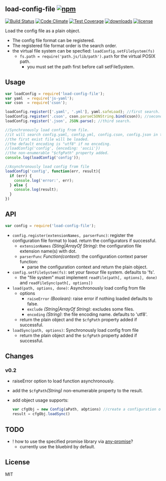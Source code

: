 ## load-config-file [![npm](https://img.shields.io/npm/v/load-config-file.svg)](https://npmjs.org/package/load-config-file)

[![Build Status](https://img.shields.io/travis/snowyu/load-config-file.js/master.svg)](http://travis-ci.org/snowyu/load-config-file.js)
[![Code Climate](https://codeclimate.com/github/snowyu/load-config-file.js/badges/gpa.svg)](https://codeclimate.com/github/snowyu/load-config-file.js)
[![Test Coverage](https://codeclimate.com/github/snowyu/load-config-file.js/badges/coverage.svg)](https://codeclimate.com/github/snowyu/load-config-file.js/coverage)
[![downloads](https://img.shields.io/npm/dm/load-config-file.svg)](https://npmjs.org/package/load-config-file)
[![license](https://img.shields.io/npm/l/load-config-file.svg)](https://npmjs.org/package/load-config-file)

Load the config file as a plain object.

* The config file format can be registered.
* The registered file format order is the search order.
* the virtual file system can be specfied: `loadConfig.setFileSystem(fs)`
  * `fs.path = require('path.js/lib/path').path` for the  virtual POSIX path.
    * you must set the path first before call setFileSystem.

## Usage

```js
var loadConfig = require('load-config-file');
var yaml  = require('js-yaml');
var cson  = require('cson');

loadConfig.register(['.yaml', '.yml'], yaml.safeLoad); //first search.
loadConfig.register('.cson', cson.parseCSONString.bind(cson)); //second search
loadConfig.register('.json', JSON.parse); //third search.

//Synchronously load config from file.
//it will search config.yaml, config.yml, config.cson, config.json in the current folder.
//the first exist file will be loaded.
//the default encoding is "utf8" if no encoding.
//loadConfig('config', {encoding: 'ascii'})
//the non-enumerable "$cfgPath" property added.
console.log(loadConfig('config'));

//Asynchronously load config from file
loadConfig('config', function(err, result){
  if (err) {
    console.log('error:', err);
  } else {
    console.log(result);
  }
})

```

## API

```js
var config = require('load-config-file');
```

* `config.register(extensionNames, parserFunc)`: register the configuration file format to
  load. return the configurators if successful.
  * `extensionNames` *(Sting|ArrayOf String)*: the configuration file extension name(s)
    with dot.
  * `parserFunc` *Function(context)*: the configuration context parser function:
    * parse the configuration context and return the plain object.
* `config.setFileSystem(fs)`: set your favour file system. defaults to 'fs'.
  * the "file system" must implement `readFile(path[, options], done)` and `readFileSync(path[, options])`
* `load(path, options, done)`: Asynchronously load config from file
  * options
    * `raiseError` *(Boolean)*: raise error if nothing loaded defaults to false.
    * `exclude` *(String|ArrayOf String)*: excludes some files.
    * `encoding` *(String)*: the file encoding name. defaults to 'utf8'.
  * return the plain object and the `$cfgPath` property added if successful.
* `loadSync(path, options)`: Synchronously load config from file
  * return the plain object and the `$cfgPath` property added if successful.

## Changes

### v0.2

+ raiseError option to load function asynchronously.
+ add the `$cfgPath`*(String)* non-enumerable property to the result.
+ add object usage supports:

    ```js
    var cfgObj = new Config(aPath, aOptions) //create a configuration object.
    result = cfgObj.loadSync()
    ```

## TODO

* ! how to use the specified promise library via [any-promise](https://github.com/kevinbeaty/any-promise)?
  * currently use the bluebird by default.


## License

MIT
